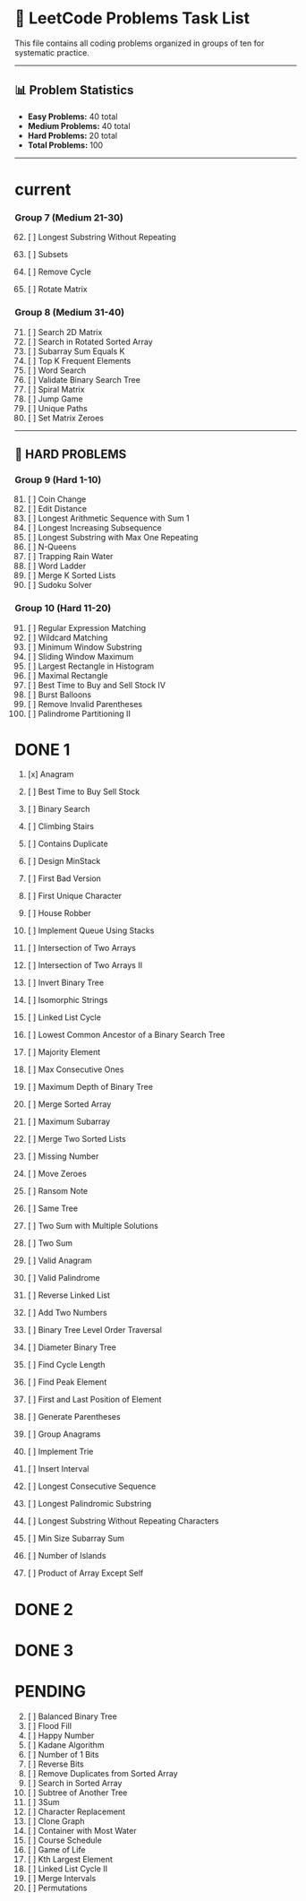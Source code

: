 # 🎯 LeetCode Problems Task List

This file contains all coding problems organized in groups of ten for systematic practice.

---

## 📊 **Problem Statistics**

- **Easy Problems:** 40 total
- **Medium Problems:** 40 total
- **Hard Problems:** 20 total
- **Total Problems:** 100

---

# current

### **Group 7 (Medium 21-30)**

62. [ ] Longest Substring Without Repeating




68. [ ] Subsets
69. [ ] Remove Cycle
70. [ ] Rotate Matrix

### **Group 8 (Medium 31-40)**

71. [ ] Search 2D Matrix
72. [ ] Search in Rotated Sorted Array
73. [ ] Subarray Sum Equals K
74. [ ] Top K Frequent Elements
75. [ ] Word Search
76. [ ] Validate Binary Search Tree
77. [ ] Spiral Matrix
78. [ ] Jump Game
79. [ ] Unique Paths
80. [ ] Set Matrix Zeroes

---

## 🔴 **HARD PROBLEMS**

### **Group 9 (Hard 1-10)**

81. [ ] Coin Change
82. [ ] Edit Distance
83. [ ] Longest Arithmetic Sequence with Sum 1
84. [ ] Longest Increasing Subsequence
85. [ ] Longest Substring with Max One Repeating
86. [ ] N-Queens
87. [ ] Trapping Rain Water
88. [ ] Word Ladder
89. [ ] Merge K Sorted Lists
90. [ ] Sudoku Solver

### **Group 10 (Hard 11-20)**

91. [ ] Regular Expression Matching
92. [ ] Wildcard Matching
93. [ ] Minimum Window Substring
94. [ ] Sliding Window Maximum
95. [ ] Largest Rectangle in Histogram
96. [ ] Maximal Rectangle
97. [ ] Best Time to Buy and Sell Stock IV
98. [ ] Burst Balloons
99. [ ] Remove Invalid Parentheses
100.  [ ] Palindrome Partitioning II

# DONE 1
1. [x] Anagram
3. [ ] Best Time to Buy Sell Stock
4. [ ] Binary Search
5. [ ] Climbing Stairs
6. [ ] Contains Duplicate
7. [ ] Design MinStack
8. [ ] First Bad Version
9. [ ] First Unique Character
12. [ ] House Robber

13. [ ] Implement Queue Using Stacks
15. [ ] Intersection of Two Arrays
14. [ ] Intersection of Two Arrays II
16. [ ] Invert Binary Tree
17. [ ] Isomorphic Strings
19. [ ] Linked List Cycle
20. [ ] Lowest Common Ancestor of a Binary Search Tree
21. [ ] Majority Element
22. [ ] Max Consecutive Ones
23. [ ] Maximum Depth of Binary Tree

24. [ ] Merge Sorted Array
25. [ ] Maximum Subarray
26. [ ] Merge Two Sorted Lists
27. [ ] Missing Number
28. [ ] Move Zeroes
30. [ ] Ransom Note
33. [ ] Same Tree
36. [ ] Two Sum with Multiple Solutions
37. [ ] Two Sum
38. [ ] Valid Anagram

39. [ ] Valid Palindrome
40. [ ] Reverse Linked List
42. [ ] Add Two Numbers
43. [ ] Binary Tree Level Order Traversal
48. [ ] Diameter Binary Tree
49. [ ] Find Cycle Length
50. [ ] Find Peak Element
51. [ ] First and Last Position of Element
53. [ ] Generate Parentheses
54. [ ] Group Anagrams

55. [ ] Implement Trie
56. [ ] Insert Interval
59. [ ] Longest Consecutive Sequence
60. [ ] Longest Palindromic Substring
61. [ ] Longest Substring Without Repeating Characters
64. [ ] Min Size Subarray Sum
65. [ ] Number of Islands
67. [ ] Product of Array Except Self

# DONE 2

# DONE 3

# PENDING
2. [ ] Balanced Binary Tree
10. [ ] Flood Fill
11. [ ] Happy Number
18. [ ] Kadane Algorithm
29. [ ] Number of 1 Bits
32. [ ] Reverse Bits
31. [ ] Remove Duplicates from Sorted Array
34. [ ] Search in Sorted Array
35. [ ] Subtree of Another Tree
41. [ ] 3Sum
44. [ ] Character Replacement
45. [ ] Clone Graph
46. [ ] Container with Most Water
47. [ ] Course Schedule
52. [ ] Game of Life
57. [ ] Kth Largest Element
58. [ ] Linked List Cycle II
63. [ ] Merge Intervals
66. [ ] Permutations